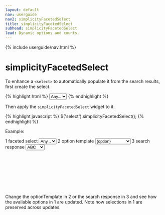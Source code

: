 ```yaml
---
layout: default
nav: userguide
nav2: simplicityFacetedSelect
title: simplicityFacetedSelect
subhead: simplicityFacetedSelect
lead: Dynamic options and counts.
---
```


{% include userguide/nav.html %}

simplicityFacetedSelect
=======================

To enhance a `<select>` to automatically populate it from the search results, first create the select.

{% highlight html %}
<select name="example">
    <option value="">Any...</option>
</select>
{% endhighlight %}

Then apply the `simplicityFacetedSelect` widget to it.

{% highlight javascript %}
$('select').simplicityFacetedSelect();
{% endhighlight %}

Example:

<div id="exampleFacetedSelect" class="well">
    <label><span class="badge">1</span> faceted select</label>
    <select name="example">
        <option value="">Any...</option>
    </select>
    <label><span class="badge">2</span> option template</label>
    <select name="optionTemplate">
        <option>{option}</option>
        <option>{option} {count}</option>
    </select>
    <label><span class="badge">3</span> search response</label>
    <select name="response">
        <option value="{}">Empty</option>
        <option selected="selected" value="{% capture value %}{
  _discovery:{
    response:{
      facets:{
        example:{
          childIds: ["A","B","C"],
          data: {
            A: {count:7, label:'Alpha'},
            B: {count:1, label:'Bravo'},
            C: {count:2, label:'Charlie'}
          }
        }
      }
    }
  }
}{% endcapture %}{{ value | escape }}">ABC</option>
        <option value="{% capture value %}{
  _discovery:{
    response:{
      facets:{
        example:{
          childIds: ["B","C","A"],
          data: {
            A: {count:7, label:'Alpha'},
            B: {count:1, label:'Bravo'},
            C: {count:2, label:'Charlie'}
          }
        }
      }
    }
  }
}{% endcapture %}{{ value | escape }}">BCA</option>
        <option value="{% capture value %}{
  _discovery:{
    response:{
      facets:{
        example:{
          childIds: ["AL","AK","AZ","AR","CA","CO","CT","DE","DC","FL","GA","HI","ID","IL","IN","IA","KS","KY","LA","ME","MD","MA","MI","MN","MS","MO","MT","NE","NV","NH","NJ","NM","NY","NC","ND","OH","OK","OR","PA","RI","SC","SD","TN","TX","UT","VT","VA","WA","WV","WI","WY"],
          data: {
            AL: {label:"Alabama",count:1},
            AK: {label:"Alaska",count:2},
            AZ: {label:"Arizona",count:3},
            AR: {label:"Arkansas",count:4},
            CA: {label:"California",count:5},
            CO: {label:"Colorado",count:6},
            CT: {label:"Connecticut",count:7},
            DE: {label:"Delaware",count:8},
            DC: {label:"District of Columbia",count:9},
            FL: {label:"Florida",count:8},
            GA: {label:"Georgia",count:7},
            HI: {label:"Hawaii",count:6},
            ID: {label:"Idaho",count:5},
            IL: {label:"Illinois",count:4},
            IN: {label:"Indiana",count:3},
            IA: {label:"Iowa",count:2},
            KS: {label:"Kansas",count:1},
            KY: {label:"Kentucky",count:2},
            LA: {label:"Louisiana",count:3},
            ME: {label:"Maine",count:4},
            MD: {label:"Maryland",count:5},
            MA: {label:"Massachusetts",count:6},
            MI: {label:"Michigan",count:7},
            MN: {label:"Minnesota",count:8},
            MS: {label:"Mississippi",count:9},
            MO: {label:"Missouri",count:8},
            MT: {label:"Montana",count:7},
            NE: {label:"Nebraska",count:6},
            NV: {label:"Nevada",count:5},
            NH: {label:"New Hampshire",count:4},
            NJ: {label:"New Jersey",count:3},
            NM: {label:"New Mexico",count:2},
            NY: {label:"New York",count:1},
            NC: {label:"North Carolina",count:2},
            ND: {label:"North Dakota",count:3},
            OH: {label:"Ohio",count:4},
            OK: {label:"Oklahoma",count:5},
            OR: {label:"Oregon",count:6},
            PA: {label:"Pennsylvania",count:7},
            RI: {label:"Rhode Island",count:8},
            SC: {label:"South Carolina",count:9},
            SD: {label:"South Dakota",count:8},
            TN: {label:"Tennessee",count:7},
            TX: {label:"Texas",count:6},
            UT: {label:"Utah",count:5},
            VT: {label:"Vermont",count:4},
            VA: {label:"Virginia",count:3},
            WA: {label:"Washington",count:2},
            WV: {label:"West Virginia",count:1},
            WI: {label:"Wisconsin",count:2},
            WY: {label:"Wyoming",count:3}
          }
        }
      }
    }
  }
}{% endcapture %}{{ value | escape }}">States</option>
    </select>
    <pre style="max-width: 32em; height: 8em; overflow: scroll;"></pre>
</div>
<script type="text/javascript">
    $(function () {
        $('#exampleFacetedSelect select[name="example"]').simplicityFacetedSelect({
            searchElement: '#exampleFacetedSelect'
        });

        $('#exampleFacetedSelect pre').simplicityDocsJsonSelector({
            selectElement: '#exampleFacetedSelect select[name="response"]',
            change: function (evt, json) {
                $('#exampleFacetedSelect').triggerHandler('simplicitySearchResponse', json);
            }
        });
        $('#exampleFacetedSelect select[name="optionTemplate"]')
            .change(function (evt) {
                $('#exampleFacetedSelect  select[name="example"]')
                    .simplicityFacetedSelect('option', 'optionTemplate', $(evt.target).val());
                $('#exampleFacetedSelect  select[name="response"]').change();
            })
            .change();
    });
</script>

Change the optionTemplate in <span class="badge">2</span> or the search response in <span class="badge">3</span> and see how the available options in <span class="badge">1</span> are updated. Note how selections in <span class="badge">1</span> are preserved across updates.
